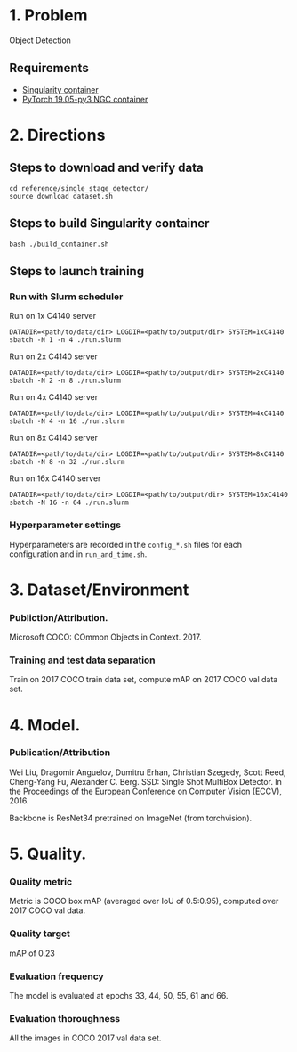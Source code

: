 # 1. Problem

Object Detection 

## Requirements
* [Singularity container](https://github.com/sylabs/singularity)
* [PyTorch 19.05-py3 NGC container](https://ngc.nvidia.com/catalog/containers/nvidia:pytorch)

# 2. Directions
## Steps to download and verify data

```
cd reference/single_stage_detector/
source download_dataset.sh
```

## Steps to build Singularity container

```
bash ./build_container.sh
```

## Steps to launch training

### Run with Slurm scheduler

Run on 1x C4140 server

```
DATADIR=<path/to/data/dir> LOGDIR=<path/to/output/dir> SYSTEM=1xC4140 sbatch -N 1 -n 4 ./run.slurm
```
Run on 2x C4140 server

```
DATADIR=<path/to/data/dir> LOGDIR=<path/to/output/dir> SYSTEM=2xC4140 sbatch -N 2 -n 8 ./run.slurm
```
Run on 4x C4140 server

```
DATADIR=<path/to/data/dir> LOGDIR=<path/to/output/dir> SYSTEM=4xC4140 sbatch -N 4 -n 16 ./run.slurm
```
Run on 8x C4140 server

```
DATADIR=<path/to/data/dir> LOGDIR=<path/to/output/dir> SYSTEM=8xC4140 sbatch -N 8 -n 32 ./run.slurm
```
Run on 16x C4140 server

```
DATADIR=<path/to/data/dir> LOGDIR=<path/to/output/dir> SYSTEM=16xC4140 sbatch -N 16 -n 64 ./run.slurm
```
### Hyperparameter settings

Hyperparameters are recorded in the `config_*.sh` files for each configuration and in `run_and_time.sh`.

# 3. Dataset/Environment
### Publiction/Attribution.
Microsoft COCO: COmmon Objects in Context. 2017.

### Training and test data separation
Train on 2017 COCO train data set, compute mAP on 2017 COCO val data set.

# 4. Model.
### Publication/Attribution
Wei Liu, Dragomir Anguelov, Dumitru Erhan, Christian Szegedy, Scott Reed, Cheng-Yang Fu, Alexander C. Berg. SSD: Single Shot MultiBox Detector. In the Proceedings of the European Conference on Computer Vision (ECCV), 2016.

Backbone is ResNet34 pretrained on ImageNet (from torchvision).

# 5. Quality.
### Quality metric
Metric is COCO box mAP (averaged over IoU of 0.5:0.95), computed over 2017 COCO val data.

### Quality target
mAP of 0.23

### Evaluation frequency
The model is evaluated at epochs 33, 44, 50, 55, 61 and 66.

### Evaluation thoroughness
All the images in COCO 2017 val data set.
